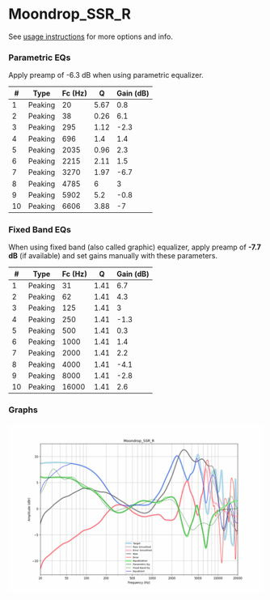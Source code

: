# Moondrop_SSR_R
See [usage instructions](https://github.com/jaakkopasanen/AutoEq#usage) for more options and info.

### Parametric EQs
Apply preamp of -6.3 dB when using parametric equalizer.

|   # | Type    |   Fc (Hz) |    Q |   Gain (dB) |
|-----|---------|-----------|------|-------------|
|   1 | Peaking |        20 | 5.67 |         0.8 |
|   2 | Peaking |        38 | 0.26 |         6.1 |
|   3 | Peaking |       295 | 1.12 |        -2.3 |
|   4 | Peaking |       696 | 1.4  |         1.4 |
|   5 | Peaking |      2035 | 0.96 |         2.3 |
|   6 | Peaking |      2215 | 2.11 |         1.5 |
|   7 | Peaking |      3270 | 1.97 |        -6.7 |
|   8 | Peaking |      4785 | 6    |         3   |
|   9 | Peaking |      5902 | 5.2  |        -0.8 |
|  10 | Peaking |      6606 | 3.88 |        -7   |

### Fixed Band EQs
When using fixed band (also called graphic) equalizer, apply preamp of **-7.7 dB** (if available) and set gains manually with these parameters.

|   # | Type    |   Fc (Hz) |    Q |   Gain (dB) |
|-----|---------|-----------|------|-------------|
|   1 | Peaking |        31 | 1.41 |         6.7 |
|   2 | Peaking |        62 | 1.41 |         4.3 |
|   3 | Peaking |       125 | 1.41 |         3   |
|   4 | Peaking |       250 | 1.41 |        -1.3 |
|   5 | Peaking |       500 | 1.41 |         0.3 |
|   6 | Peaking |      1000 | 1.41 |         1.4 |
|   7 | Peaking |      2000 | 1.41 |         2.2 |
|   8 | Peaking |      4000 | 1.41 |        -4.1 |
|   9 | Peaking |      8000 | 1.41 |        -2.8 |
|  10 | Peaking |     16000 | 1.41 |         2.6 |

### Graphs
![](./Moondrop_SSR_R.png)
